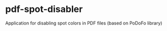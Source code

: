 pdf-spot-disabler
=================

Application for disabling spot colors in PDF files (based on PoDoFo library)
